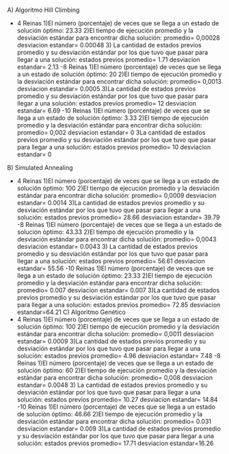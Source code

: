 
A)  Algoritmo Hill Climbing
  - 4 Reinas
    1)El número (porcentaje) de veces que se llega a un estado de solución óptimo: 23.33
    2)El tiempo de ejecución promedio y la desviación estándar para encontrar dicha solución: 
      promedio= 0,00028 
      desviacion estandar= 0.00048
    3) La cantidad de estados previos promedio y su desviación estándar por los que tuvo que pasar para llegar a una solución: 
      estados previos promedio= 1.71
      desviacion estandar= 2.13
  -8 Reinas
    1)El número (porcentaje) de veces que se llega a un estado de solución óptimo: 20
    2)El tiempo de ejecución promedio y la desviación estándar para encontrar dicha solución: 
      promedio= 0,0013
      desviacion estandar= 0.0005
    3)La cantidad de estados previos promedio y su desviación estándar por los que tuvo que pasar para llegar a una solución: 
      estados previos promedio= 12
      desviacion estandar= 6.69
  -10 Reinas
    1)El número (porcentaje) de veces que se llega a un estado de solución óptimo: 3.33
    2)El tiempo de ejecución promedio y la desviación estándar para encontrar dicha solución: 
      promedio= 0,002
      desviacion estandar= 0
    3La cantidad de estados previos promedio y su desviación estándar por los que tuvo que pasar para llegar a una solución: 
      estados previos promedio= 10
      desviacion estandar= 0

B) Simulated Annealing
  - 4 Reinas
    1)El número (porcentaje) de veces que se llega a un estado de solución óptimo: 100
    2)El tiempo de ejecución promedio y la desviación estándar para encontrar dicha solución: 
      promedio= 0,0009
      desviacion estandar= 0.0014
    3)La cantidad de estados previos promedio y su desviación estándar por los que tuvo que pasar para llegar a una solución: 
      estados previos promedio= 28.66
      desviacion estandar= 39.79
  -8 Reinas
    1)El número (porcentaje) de veces que se llega a un estado de solución óptimo: 43.33
    2)El tiempo de ejecución promedio y la desviación estándar para encontrar dicha solución: 
      promedio= 0,0043
      desviacion estandar= 0.0043
    3) La cantidad de estados previos promedio y su desviación estándar por los que tuvo que pasar para llegar a una solución: 
      estados previos promedio= 56.61
      desviacion estandar= 55.56
  -10 Reinas
    1)El número (porcentaje) de veces que se llega a un estado de solución óptimo: 23.33
    2)El tiempo de ejecución promedio y la desviación estándar para encontrar dicha solución: 
      promedio= 0.007
      desviacion estandar= 0.007
    3)La cantidad de estados previos promedio y su desviación estándar por los que tuvo que pasar para llegar a una solución: 
      estados previos promedio= 72.85
      desviacion estandar=64.21
C) Algoritmo Genético
  - 4 Reinas
    1)El número (porcentaje) de veces que se llega a un estado de solución óptimo: 100
    2)El tiempo de ejecución promedio y la desviación estándar para encontrar dicha solución: 
      promedio= 0,0011
      desviacion estandar= 0.0009
    3)La cantidad de estados previos promedio y su desviación estándar por los que tuvo que pasar para llegar a una solución: 
      estados previos promedio= 4.96
      desviacion estandar= 7.48
  -8 Reinas
    1)El número (porcentaje) de veces que se llega a un estado de solución óptimo: 60
    2)El tiempo de ejecución promedio y la desviación estándar para encontrar dicha solución: 
      promedio= 0,008
      desviacion estandar= 0.0048
    3) La cantidad de estados previos promedio y su desviación estándar por los que tuvo que pasar para llegar a una solución: 
      estados previos promedio= 10.27
      desviacion estandar= 14.84
  -10 Reinas
    1)El número (porcentaje) de veces que se llega a un estado de solución óptimo: 46.66
    2)El tiempo de ejecución promedio y la desviación estándar para encontrar dicha solución: 
      promedio= 0.031
      desviacion estandar= 0.009
    3)La cantidad de estados previos promedio y su desviación estándar por los que tuvo que pasar para llegar a una solución: 
      estados previos promedio= 17.71
      desviacion estandar=16.26
